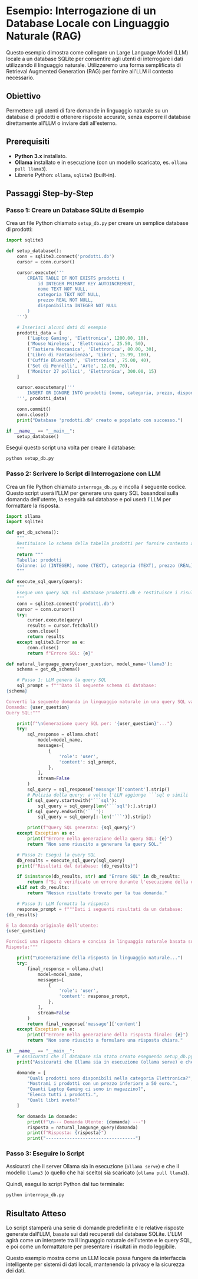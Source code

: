 # Esempio: Interrogazione di un Database Locale con Linguaggio Naturale (RAG)

Questo esempio dimostra come collegare un Large Language Model (LLM) locale a un database SQLite per consentire agli utenti di interrogare i dati utilizzando il linguaggio naturale. Utilizzeremo una forma semplificata di Retrieval Augmented Generation (RAG) per fornire all'LLM il contesto necessario.

## Obiettivo

Permettere agli utenti di fare domande in linguaggio naturale su un database di prodotti e ottenere risposte accurate, senza esporre il database direttamente all'LLM o inviare dati all'esterno.

## Prerequisiti

*   **Python 3.x** installato.
*   **Ollama** installato e in esecuzione (con un modello scaricato, es. `ollama pull llama3`).
*   Librerie Python: `ollama`, `sqlite3` (built-in).

## Passaggi Step-by-Step

### Passo 1: Creare un Database SQLite di Esempio

Crea un file Python chiamato `setup_db.py` per creare un semplice database di prodotti:

```python
import sqlite3

def setup_database():
    conn = sqlite3.connect('prodotti.db')
    cursor = conn.cursor()

    cursor.execute('''
        CREATE TABLE IF NOT EXISTS prodotti (
            id INTEGER PRIMARY KEY AUTOINCREMENT,
            nome TEXT NOT NULL,
            categoria TEXT NOT NULL,
            prezzo REAL NOT NULL,
            disponibilita INTEGER NOT NULL
        )
    ''')

    # Inserisci alcuni dati di esempio
    prodotti_data = [
        ('Laptop Gaming', 'Elettronica', 1200.00, 10),
        ('Mouse Wireless', 'Elettronica', 25.50, 50),
        ('Tastiera Meccanica', 'Elettronica', 80.00, 30),
        ('Libro di Fantascienza', 'Libri', 15.99, 100),
        ('Cuffie Bluetooth', 'Elettronica', 75.00, 40),
        ('Set di Pennelli', 'Arte', 12.00, 70),
        ('Monitor 27 pollici', 'Elettronica', 300.00, 15)
    ]

    cursor.executemany('''
        INSERT OR IGNORE INTO prodotti (nome, categoria, prezzo, disponibilita) VALUES (?, ?, ?, ?)
    ''', prodotti_data)

    conn.commit()
    conn.close()
    print("Database 'prodotti.db' creato e popolato con successo.")

if __name__ == "__main__":
    setup_database()
```

Esegui questo script una volta per creare il database:

```bash
python setup_db.py
```

### Passo 2: Scrivere lo Script di Interrogazione con LLM

Crea un file Python chiamato `interroga_db.py` e incolla il seguente codice. Questo script userà l'LLM per generare una query SQL basandosi sulla domanda dell'utente, la eseguirà sul database e poi userà l'LLM per formattare la risposta.

```python
import ollama
import sqlite3

def get_db_schema():
    """
    Restituisce lo schema della tabella prodotti per fornire contesto all'LLM.
    """
    return """
    Tabella: prodotti
    Colonne: id (INTEGER), nome (TEXT), categoria (TEXT), prezzo (REAL), disponibilita (INTEGER)
    """

def execute_sql_query(query):
    """
    Esegue una query SQL sul database prodotti.db e restituisce i risultati.
    """
    conn = sqlite3.connect('prodotti.db')
    cursor = conn.cursor()
    try:
        cursor.execute(query)
        results = cursor.fetchall()
        conn.close()
        return results
    except sqlite3.Error as e:
        conn.close()
        return f"Errore SQL: {e}"

def natural_language_query(user_question, model_name='llama3'):
    schema = get_db_schema()

    # Passo 1: LLM genera la query SQL
    sql_prompt = f"""Dato il seguente schema di database:
{schema}

Converti la seguente domanda in linguaggio naturale in una query SQL valida per SQLite. Restituisci SOLO la query SQL, senza spiegazioni o testo aggiuntivo.
Domanda: {user_question}
Query SQL:"""

    print(f"\nGenerazione query SQL per: '{user_question}'...")
    try:
        sql_response = ollama.chat(
            model=model_name,
            messages=[
                {
                    'role': 'user',
                    'content': sql_prompt,
                },
            ],
            stream=False
        )
        sql_query = sql_response['message']['content'].strip()
        # Pulizia della query: a volte l'LLM aggiunge ```sql o simili
        if sql_query.startswith('```sql'):
            sql_query = sql_query[len('```sql'):].strip()
        if sql_query.endswith('```'):
            sql_query = sql_query[:-len('```')].strip()

        print(f"Query SQL generata: {sql_query}")
    except Exception as e:
        print(f"Errore nella generazione della query SQL: {e}")
        return "Non sono riuscito a generare la query SQL."

    # Passo 2: Esegui la query SQL
    db_results = execute_sql_query(sql_query)
    print(f"Risultati dal database: {db_results}")

    if isinstance(db_results, str) and "Errore SQL" in db_results:
        return f"Si è verificato un errore durante l'esecuzione della query: {db_results}"
    elif not db_results:
        return "Nessun risultato trovato per la tua domanda."

    # Passo 3: LLM formatta la risposta
    response_prompt = f"""Dati i seguenti risultati da un database:
{db_results}

E la domanda originale dell'utente:
{user_question}

Fornisci una risposta chiara e concisa in linguaggio naturale basata su questi risultati. Se i risultati sono vuoti, indica che non è stato trovato nulla.
Risposta:"""

    print("\nGenerazione della risposta in linguaggio naturale...")
    try:
        final_response = ollama.chat(
            model=model_name,
            messages=[
                {
                    'role': 'user',
                    'content': response_prompt,
                },
            ],
            stream=False
        )
        return final_response['message']['content']
    except Exception as e:
        print(f"Errore nella generazione della risposta finale: {e}")
        return "Non sono riuscito a formulare una risposta chiara."

if __name__ == "__main__":
    # Assicurati che il database sia stato creato eseguendo setup_db.py prima
    print("Assicurati che Ollama sia in esecuzione (ollama serve) e che il modello sia scaricato (ollama pull llama3).")

    domande = [
        "Quali prodotti sono disponibili nella categoria Elettronica?",
        "Mostrami i prodotti con un prezzo inferiore a 50 euro.",
        "Quanti Laptop Gaming ci sono in magazzino?",
        "Elenca tutti i prodotti.",
        "Quali libri avete?"
    ]

    for domanda in domande:
        print(f"\n--- Domanda Utente: {domanda} ---")
        risposta = natural_language_query(domanda)
        print(f"Risposta: {risposta}")
        print("----------------------------------")

```

### Passo 3: Eseguire lo Script

Assicurati che il server Ollama sia in esecuzione (`ollama serve`) e che il modello `llama3` (o quello che hai scelto) sia scaricato (`ollama pull llama3`).

Quindi, esegui lo script Python dal tuo terminale:

```bash
python interroga_db.py
```

## Risultato Atteso

Lo script stamperà una serie di domande predefinite e le relative risposte generate dall'LLM, basate sui dati recuperati dal database SQLite. L'LLM agirà come un interprete tra il linguaggio naturale dell'utente e le query SQL, e poi come un formattatore per presentare i risultati in modo leggibile.

Questo esempio mostra come un LLM locale possa fungere da interfaccia intelligente per sistemi di dati locali, mantenendo la privacy e la sicurezza dei dati.
